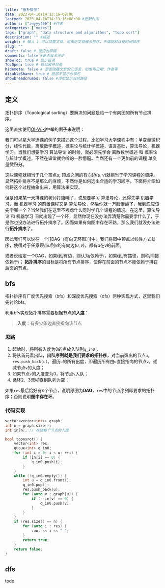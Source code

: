 ```yaml
---
title: "拓扑排序"
date: 2023-04-10T14:13:16+08:00
lastmod: 2023-04-10T14:13:16+08:00 #更新时间
authors: ["zwyyy456"] #作者
categories: ["notes"]
tags: ["graph", "data structure and algorithms", "topo sort"]
description: "" #描述
weight: # 输入 1 可以顶置文章，用来给文章展示排序，不填就默认按时间排序
slug: ""
draft: false # 是否为草稿
comments: false #是否展示评论
showToc: true # 显示目录
TocOpen: true # 自动展开目录
hidemeta: false # 是否隐藏文章的元信息，如发布日期、作者等
disableShare: true # 底部不显示分享栏
showbreadcrumbs: false #顶部显示当前路径
---
```

## 定义
拓扑排序（Topological sorting）要解决的问题是给一个有向图的所有节点排序。

这里直接使用[OI-Wiki](https://oi-wiki.org/graph/topo/)中举的例子来说明：

我们可以拿大学选课的例子来描述这个过程，比如学习大学课程中有：单变量微积分，线性代数，离散数学概述，概率论与统计学概述，语言基础，算法导论，机器学习。当我们想要学习 算法导论 的时候，就必须先学会 离散数学概述 和 概率论与统计学概述，不然在课堂就会听的一脸懵逼。当然还有一个更加前的课程 单变量微积分。

这些课程就相当于几个顶点$u$, 顶点之间的有向边$(u,v)$就相当于学习课程的顺序。显然拓扑排序不是那么的麻烦，不然你是如何选出合适的学习顺序。下面将介绍如何将这个过程抽象出来，用算法来实现。

但是如果某一天排课的老师打瞌睡了，说想要学习 算法导论，还得先学 机器学习，而 机器学习 的前置课程又是 算法导论，然后你就一万脸懵逼了，我到底应该先学哪一个？当然我们在这里不考虑什么同时学几个课程的情况。在这里，算法导论 和 机器学习 间就出现了一个环，显然你现在没办法弄清楚你需要学什么了，于是你也没办法进行拓扑排序了。因而如果有向图中存在环路，那么我们就没办法进行**拓扑排序**了。

因此我们可以说在一个[[DAG（有向无环图）]]中，我们将图中顶点以线性方式排序，使得对于任意顶点$u$到$v$的有向边$(u, v)$，都有$u$在$v$的前面。

或者说给定一个DAG，如果$i$到$j$有边，则认为$j$依赖于$i$，如果$i$到$j$有路径，则称$j$间接依赖于$i$；
**拓扑排序**的目标是将所有节点排序，使得在前面的节点不能依赖于排在后面的节点。

## bfs
拓扑排序有广度优先搜索（bfs）和深度优先搜索（dfs）两种实现方式，这里我们先讨论bfs。

利用bfs实现拓扑排序需要根据节点的**入度**：
> **入度**：有多少条边直接指向该节点

### 思路
1. 起始时，将所有入度为$0$的点放入队列`q_in0`；
2. 将队首元素出队，**出队序列就是我们要求的拓扑序**，对当前弹出的节点`u`，`res.push_back(u)`，遍历`u`的所有出度，即遍历所有由`u`直接指向的节点`v`，递减节点`v`的入度；
3. 如果节点`v`的入度变为0，将节点`v`入队；
4. 循环2、3流程直到队列为空；

如果`res`最后恰好有$n$个节点，说明原图为**DAG**，`res`中的节点序列即要求的拓扑序；否则说明**图中存在环**。

### 代码实现
```cpp
vector<vector<int>> graph;
int n = graph.size();
int in[n]; // 存储每个节点的入度

bool toposrot() {
    vector<int> res;
    queue<int> q_in0;
    for (int i = 0; i < n; ++i) {
        if (in[i] == 0) {
            q_in0.push(i);
        }
    }
    while (!q_in0.empty()) {
        int u = q_in0.front();
        q_in0.pop();
        res.push_back(u);
        for (auto v : graph[u]) {
            if (--in[v] == 0) {
                q_in0.push(v);
            }
        }
    }
    if (res.size() == n) {
        for (auto i : res) {
            cout << i << " ";
        }
        return true;
    }
    return false;
}
```

## dfs
todo
